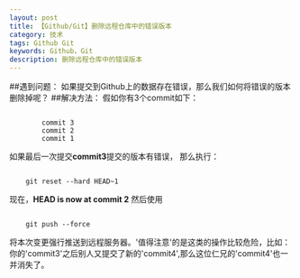 ```yaml
---
layout: post
title: 【Github/Git】删除远程仓库中的错误版本
category: 技术
tags: Github Git 
keywords: Github，Git
description: 删除远程仓库中的错误版本
---
```


##遇到问题：
如果提交到Github上的数据存在错误，那么我们如何将错误的版本删除掉呢？
##解决方法：
假如你有3个commit如下：<br>
```

		commit 3  
		commit 2
		commit 1
```
如果最后一次提交**commit3**提交的版本有错误， 那么执行：
```

    git reset --hard HEAD~1
```
现在，**HEAD is now at commit 2**
然后使用
```

    git push --force
```
将本次变更强行推送到远程服务器。'值得注意'的是这类的操作比较危险，比如：你的'commit3'之后别人又提交了新的'commit4',那么这位仁兄的'commit4'也一并消失了。

